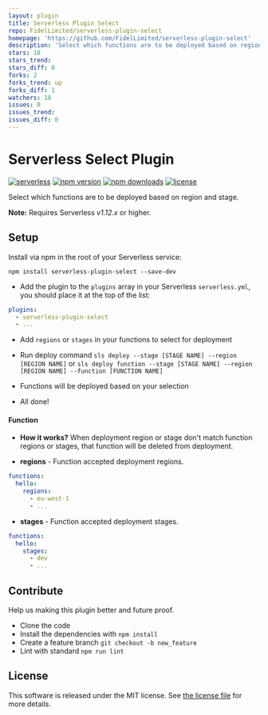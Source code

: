```yaml
---
layout: plugin
title: Serverless Plugin Select
repo: FidelLimited/serverless-plugin-select
homepage: 'https://github.com/FidelLimited/serverless-plugin-select'
description: 'Select which functions are to be deployed based on region and stage.'
stars: 18
stars_trend: 
stars_diff: 0
forks: 2
forks_trend: up
forks_diff: 1
watchers: 18
issues: 0
issues_trend: 
issues_diff: 0
---
```



Serverless Select Plugin
=============================
[![serverless](http://public.serverless.com/badges/v3.svg)](http://www.serverless.com) 
[![npm version](https://badge.fury.io/js/serverless-plugin-select.svg)](https://badge.fury.io/js/serverless-plugin-select)
[![npm downloads](https://img.shields.io/npm/dm/serverless-plugin-select.svg)](https://www.npmjs.com/package/serverless-plugin-select)
[![license](https://img.shields.io/npm/l/serverless-plugin-select.svg)](https://raw.githubusercontent.com/FidelLimited/serverless-plugin-select/master/LICENSE)

Select which functions are to be deployed based on region and stage.

**Note:** Requires Serverless *v1.12.x* or higher.

## Setup

 Install via npm in the root of your Serverless service:
```
npm install serverless-plugin-select --save-dev
```

* Add the plugin to the `plugins` array in your Serverless `serverless.yml`, you should place it at the top of the list:

```yml
plugins:
  - serverless-plugin-select
  - ...
```

* Add `regions` or `stages` in your functions to select for deployment

* Run deploy command `sls deploy --stage [STAGE NAME] --region [REGION NAME]` or `sls deploy function --stage [STAGE NAME] --region [REGION NAME] --function [FUNCTION NAME]`

* Functions will be deployed based on your selection

* All done!

#### Function

* **How it works?** When deployment region or stage don't match function regions or stages, that function will be deleted from deployment. 

* **regions** - Function accepted deployment regions.

```yml
functions:
  hello:
    regions:
      - eu-west-1
      - ...
```

* **stages** - Function accepted deployment stages.

```yml
functions:
  hello:
    stages:
      - dev
      - ...
```

## Contribute

Help us making this plugin better and future proof.

* Clone the code
* Install the dependencies with `npm install`
* Create a feature branch `git checkout -b new_feature`
* Lint with standard `npm run lint`

## License

This software is released under the MIT license. See [the license file](LICENSE) for more details.
